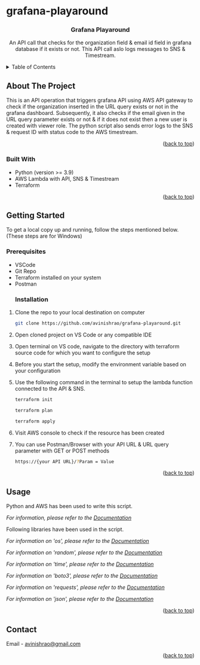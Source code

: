 # grafana-playaround

<a name="readme-top"></a>
<h3 align="center" name="readme-top">Grafana Playaround</h3>

  <p align="center">
    An API call that checks for the organization field & email id field in grafana database if it exists or not. This API call aslo logs messages to SNS & Timestream.
</p>

<details>
  <summary>Table of Contents</summary>
  <ol>
    <li>
      <a href="#about-the-project">About The Project</a>
      <ul>
        <li><a href="#built-with">Built With</a></li>
      </ul>
    </li>
    <li>
      <a href="#getting-started">Getting Started</a>
      <ul>
        <li><a href="#prerequisites">Prerequisites</a></li>
        <li><a href="#installation">Installation</a></li>
      </ul>
    </li>
    <li><a href="#usage">Usage</a></li>
    <li><a href="#contact">Contact</a></li>
  </ol>
</details>

## About The Project
This is an API operation that triggers grafana API using AWS API gateway to check if the organization inserted in the URL query exists or not in the grafana dashboard. Subsequently, it also checks if the email given in the URL query parameter exists or not & if it does not exist then a new user is created with viewer role. The python script also sends error logs to the SNS & request ID with status code to the AWS timestream.

<p align="right">(<a href="#readme-top">back to top</a>)</p>

### Built With

* Python (version >= 3.9)
* AWS Lambda with API, SNS & Timestream
* Terraform

<p align="right">(<a href="#readme-top">back to top</a>)</p>

## Getting Started


To get a local copy up and running, follow the steps mentioned below.
(These steps are for Windows)

### Prerequisites

* VSCode
* Git Repo
* Terraform installed on your system
* Postman
  ### Installation

1. Clone the repo to your local destination on computer
   ```sh
   git clone https://github.com/avinishrao/grafana-playaround.git
   ```
2. Open cloned project on VS Code or any compatible IDE
3. Open terminal on VS code, navigate to the directory with terraform source code for which you want to configure the setup
4. Before you start the setup, modify the environment variable based on your configuration 
5. Use the following command in the terminal to setup the lambda function connected to the API & SNS.
   ```sh
   terraform init
   ```
   ```sh
   terraform plan
   ```
   ```sh
   terraform apply
   ```

6. Visit AWS console to check if the resource has been created
7. You can use Postman/Browser with your API URL & URL query parameter with GET or POST methods
   ```sh
   https://{your API URL}/?Param = Value
   ```
<p align="right">(<a href="#readme-top">back to top</a>)</p>

<!-- USAGE EXAMPLES -->
## Usage

Python and AWS has been used to write this script.

_For information, please refer to the [Documentation](https://docs.python.org/3/)_

Following libraries have been used in the script.

_For information on 'os', please refer to the [Documentation](https://docs.python.org/3/library/os.html)_

_For information on 'random', please refer to the [Documentation](https://docs.python.org/3/library/random.html)_

_For information on 'time', please refer to the [Documentation](https://docs.python.org/3/library/time.html)_

_For information on 'boto3', please refer to the [Documentation](https://boto3.amazonaws.com/v1/documentation/api/latest/index.html)_

_For information on 'requests', please refer to the [Documentation](https://requests.readthedocs.io/en/latest/)_

_For information on 'json', please refer to the [Documentation](https://docs.python.org/3/library/json.html)_

<p align="right">(<a href="#readme-top">back to top</a>)</p>

<!-- CONTACT -->
## Contact

Email - avinishrao@gmail.com


<p align="right">(<a href="#readme-top">back to top</a>)</p>
